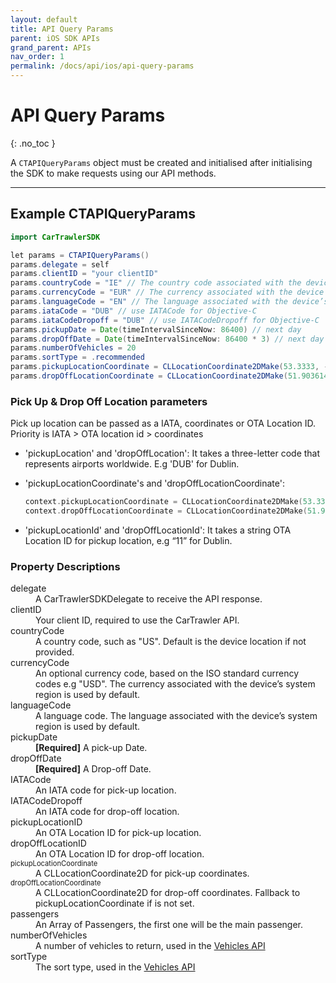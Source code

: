 ```yaml
---
layout: default
title: API Query Params
parent: iOS SDK APIs
grand_parent: APIs
nav_order: 1
permalink: /docs/api/ios/api-query-params
---
```


# API Query Params

{: .no_toc }

A `CTAPIQueryParams` object must be created and initialised after initialising the SDK to make requests using our API methods.

---

## Example CTAPIQueryParams

```java
import CarTrawlerSDK

let params = CTAPIQueryParams()  
params.delegate = self
params.clientID = "your clientID"
params.countryCode = "IE" // The country code associated with the device’s system region is used by default.
params.currencyCode = "EUR" // The currency associated with the device’s system region is used by default.
params.languageCode = "EN" // The language associated with the device’s system region is used by default.
params.iataCode = "DUB" // use IATACode for Objective-C
params.iataCodeDropoff = "DUB" // use IATACodeDropoff for Objective-C
params.pickupDate = Date(timeIntervalSinceNow: 86400) // next day
params.dropOffDate = Date(timeIntervalSinceNow: 86400 * 3) // next day + 3 days
params.numberOfVehicles = 20
params.sortType = .recommended
params.pickupLocationCoordinate = CLLocationCoordinate2DMake(53.3333, -6.2408989)
params.dropOffLocationCoordinate = CLLocationCoordinate2DMake(51.903614, -8.468399)
```

### Pick Up & Drop Off Location parameters
Pick up location can be passed as a IATA, coordinates or OTA Location ID. 
Priority is IATA > OTA location id > coordinates

- 'pickupLocation' and 'dropOffLocation':
  It takes a three-letter code that represents airports worldwide. E.g 'DUB' for Dublin.

- 'pickupLocationCoordinate's and 'dropOffLocationCoordinate':
  ```swift 
  context.pickupLocationCoordinate = CLLocationCoordinate2DMake(53.3333, -6.2408989)
  context.dropOffLocationCoordinate = CLLocationCoordinate2DMake(51.903614, -8.468399)
  ```
- 'pickupLocationId' and 'dropOffLocationId':
  It takes a string OTA Location ID for pickup location, e.g “11” for Dublin.

### Property Descriptions

<dl>
<dt>delegate</dt>
<dd>A CarTrawlerSDKDelegate to receive the API response.</dd>
<dt>clientID</dt>
<dd>Your client ID, required to use the CarTrawler API.</dd>
<dt>countryCode</dt>
<dd>A country code, such as "US". Default is the device location if not provided.</dd>
<dt>currencyCode</dt>
<dd>An optional currency code, based on the ISO standard currency codes e.g "USD". The currency associated with the device’s system region is used by default.</dd>
<dt>languageCode</dt>
<dd>A language code. The language associated with the device’s system region is used by default.</dd>
<dt>pickupDate</dt>
<dd><b>[Required]</b> A pick-up Date.</dd>
<dt>dropOffDate</dt>
<dd><b>[Required]</b> A Drop-off Date.</dd>
<dt>IATACode </dt>
<dd>An IATA code for pick-up location.</dd>
<dt>IATACodeDropoff</dt>
<dd>An IATA code for drop-off location.</dd>
<dt>pickupLocationID</dt>
<dd>An OTA Location ID for pick-up location.</dd>
<dt>dropOffLocationID</dt>
<dd>An OTA Location ID for drop-off location.</dd>
<dt><span style="font-size:0.8em">pickupLocationCoordinate</span></dt><dd>A CLLocationCoordinate2D for pick-up coordinates.</dd>
<dt><span style="font-size:0.8em">dropOffLocationCoordinate</span></dt><dd>A CLLocationCoordinate2D for drop-off coordinates. Fallback to pickupLocationCoordinate if is not set.</dd>
<dt>passengers</dt>
<dd>An Array of Passengers, the first one will be the main passenger.</dd>
<dt>numberOfVehicles</dt>
<dd>A number of vehicles to return, used in the <a href="/docs/ios/apis/vehicles">Vehicles API</a></dd>
<dt>sortType</dt>
<dd>The sort type, used in the <a href="/docs/ios/apis/vehicles">Vehicles API</a></dd>
</dl>